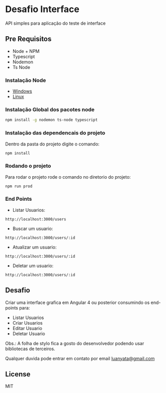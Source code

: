 # Desafio Interface

API simples para aplicação do teste de interface

## Pre Requisitos

- Node + NPM
- Typescript
- Nodemon
- Ts Node

### Instalação Node

- [Windows](https://dicasdejavascript.com.br/instalacao-do-nodejs-e-npm-no-windows-passo-a-passo/)
- [Linux](https://github.com/nvm-sh/nvm)

### Instalação Global dos pacotes node

```sh
npm install -g nodemon ts-node typescript
```

### Instalação das dependencais do projeto

Dentro da pasta do projeto digite o comando:

```sh
npm install
```

### Rodando o projeto

Para rodar o projeto rode o comando no diretorio do projeto:

```sh
npm run prod
```

### End Points

- Listar Usuarios:

```
http://localhost:3000/users
```

- Buscar um usuario:

```
http://localhost:3000/users/:id
```

- Atualizar um usuario:

```
http://localhost:3000/users/:id
```

- Deletar um usuario:

```
http://localhost:3000/users/:id
```

## Desafio

Criar uma interface grafica em Angular 4 ou posterior consumindo os end-points para:

- Listar Usuarios
- Criar Usuarios
- Editar Usuario
- Deletar Usuario

Obs.: A folha de stylo fica a gosto do desenvolvedor podendo usar bibliotecas de terceiros.

Qualquer duvida pode entrar em contato por email [luanyata@gmail.com](mailto:luanyata@gmail.com)

## License

MIT
